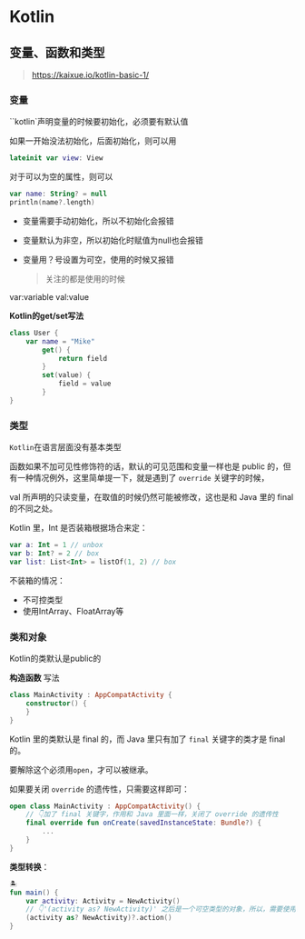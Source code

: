 # Kotlin



## 变量、函数和类型

>https://kaixue.io/kotlin-basic-1/

### 变量

``kotlin`声明变量的时候要初始化，必须要有默认值

如果一开始没法初始化，后面初始化，则可以用

```kotlin
lateinit var view: View
```

对于可以为空的属性，则可以

```kotlin
var name: String? = null
println(name?.length)
```

* 变量需要手动初始化，所以不初始化会报错

* 变量默认为非空，所以初始化时赋值为null也会报错

* 变量用？号设置为可空，使用的时候又报错

  >关注的都是使用的时候

var:variable  val:value

**Kotlin的get/set写法**

```kotlin
class User {
    var name = "Mike"
        get() {
            return field 
        }
        set(value) {
            field = value
        }
}
```

### 类型

`Kotlin`在语言层面没有基本类型



函数如果不加可见性修饰符的话，默认的可见范围和变量一样也是 public 的，但有一种情况例外，这里简单提一下，就是遇到了 `override` 关键字的时候，



val 所声明的只读变量，在取值的时候仍然可能被修改，这也是和 Java 里的 final 的不同之处。



Kotlin 里，Int 是否装箱根据场合来定：

```kotlin
var a: Int = 1 // unbox
var b: Int? = 2 // box
var list: List<Int> = listOf(1, 2) // box
```

不装箱的情况：

* 不可控类型
* 使用IntArray、FloatArray等



### 类和对象

Kotlin的类默认是public的

**构造函数** 写法

```kotlin
class MainActivity : AppCompatActivity {
    constructor() {
    }
}
```

 Kotlin 里的类默认是 final 的，而 Java 里只有加了 `final` 关键字的类才是 final 的。

要解除这个必须用`open`，才可以被继承。

如果要关闭 `override` 的遗传性，只需要这样即可：

```kotlin
open class MainActivity : AppCompatActivity() {
    // 👇加了 final 关键字，作用和 Java 里面一样，关闭了 override 的遗传性
    final override fun onCreate(savedInstanceState: Bundle?) {
        ...
    }
}
```

**类型转换**：

```kotlin
🏝️
fun main() {
    var activity: Activity = NewActivity()
    // 👇'(activity as? NewActivity)' 之后是一个可空类型的对象，所以，需要使用 '?.' 来调用
    (activity as? NewActivity)?.action()
}
```

